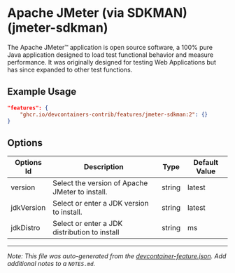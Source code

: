 

# Apache JMeter (via SDKMAN) (jmeter-sdkman)

The Apache JMeter™ application is open source software, a 100% pure Java
application designed to load test functional behavior and measure performance.
It was originally designed for testing Web Applications but has since expanded
to other test functions.

## Example Usage

```json
"features": {
    "ghcr.io/devcontainers-contrib/features/jmeter-sdkman:2": {}
}
```

## Options

| Options Id | Description | Type | Default Value |
|-----|-----|-----|-----|
| version | Select the version of Apache JMeter to install. | string | latest |
| jdkVersion | Select or enter a JDK version to install. | string | latest |
| jdkDistro | Select or enter a JDK distribution to install | string | ms |



---

_Note: This file was auto-generated from the [devcontainer-feature.json](https://github.com/devcontainers-contrib/features/blob/main/src/jmeter-sdkman/devcontainer-feature.json).  Add additional notes to a `NOTES.md`._
